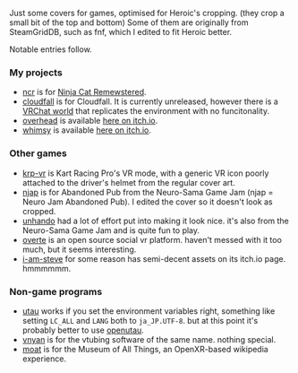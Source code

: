 Just some covers for games, optimised for Heroic's cropping. (they crop a small bit of the top and bottom)
Some of them are originally from SteamGridDB, such as fnf, which I edited to fit Heroic better.

Notable entries follow.

### My projects

- [ncr](ncr.png) is for [Ninja Cat Remewstered](https://pixelshock.itch.io/ninja-cat-remewstered).
- [cloudfall](cloudfall.png) is for Cloudfall. It is currently unreleased, however there is a [VRChat world](https://vrchat.com/home/world/wrld_bd193bb7-5c7e-4c68-9bd8-3445ab1c1fa8) that replicates the environment with no funcitonality.
- [overhead](overhead.png) is available [here on itch.io](https://cubeegames.itch.io/overhead).
- [whimsy](whimsy.png) is available [here on itch.io](https://peopleofwhimsy.itch.io/whimsy).

### Other games

- [krp-vr](krp-vr.png) is Kart Racing Pro's VR mode, with a generic VR icon poorly attached to the driver's helmet from the regular cover art.
- [njap](njap.png) is for Abandoned Pub from the Neuro-Sama Game Jam (njap = Neuro Jam Abandoned Pub). I edited the cover so it doesn't look as cropped.
- [unhando](unhando.png) had a lot of effort put into making it look nice. it's also from the Neuro-Sama Game Jam and is quite fun to play.
- [overte](overte.png) is an open source social vr platform. haven't messed with it too much, but it seems interesting.
- [i-am-steve](i-am-steve.png) for some reason has semi-decent assets on its itch.io page. hmmmmmm.

### Non-game programs

- [utau](utau.png) works if you set the environment variables right, something like setting `LC_ALL` and `LANG` both to `ja_JP.UTF-8`. but at this point it's probably better to use [openutau](openutau.png).
- [vnyan](vnyan.png) is for the vtubing software of the same name. nothing special.
- [moat](moat.png) is for the Museum of All Things, an OpenXR-based wikipedia experience.
